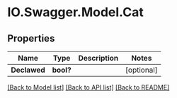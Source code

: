 # IO.Swagger.Model.Cat
## Properties

Name | Type | Description | Notes
------------ | ------------- | ------------- | -------------
**Declawed** | **bool?** |  | [optional] 

[[Back to Model list]](../README.md#documentation-for-models) [[Back to API list]](../README.md#documentation-for-api-endpoints) [[Back to README]](../README.md)

